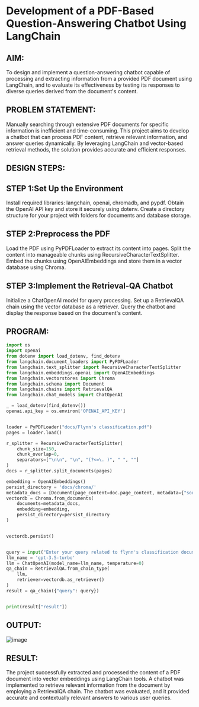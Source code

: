 # Development of a PDF-Based Question-Answering Chatbot Using LangChain

## AIM:
To design and implement a question-answering chatbot capable of processing and extracting information from a provided PDF document using LangChain, and to evaluate its effectiveness by testing its responses to diverse queries derived from the document's content.

## PROBLEM STATEMENT:
Manually searching through extensive PDF documents for specific information is inefficient and time-consuming. This project aims to develop a chatbot that can process PDF content, retrieve relevant information, and answer queries dynamically. By leveraging LangChain and vector-based retrieval methods, the solution provides accurate and efficient responses.

## DESIGN STEPS:

## STEP 1:Set Up the Environment
Install required libraries: langchain, openai, chromadb, and pypdf.
Obtain the OpenAI API key and store it securely using dotenv.
Create a directory structure for your project with folders for documents and database storage.

## STEP 2:Preprocess the PDF
Load the PDF using PyPDFLoader to extract its content into pages.
Split the content into manageable chunks using RecursiveCharacterTextSplitter.
Embed the chunks using OpenAIEmbeddings and store them in a vector database using Chroma.

## STEP 3:Implement the Retrieval-QA Chatbot
Initialize a ChatOpenAI model for query processing.
Set up a RetrievalQA chain using the vector database as a retriever.
Query the chatbot and display the response based on the document's content.

## PROGRAM:
```python
import os
import openai
from dotenv import load_dotenv, find_dotenv
from langchain.document_loaders import PyPDFLoader
from langchain.text_splitter import RecursiveCharacterTextSplitter
from langchain.embeddings.openai import OpenAIEmbeddings
from langchain.vectorstores import Chroma
from langchain.schema import Document
from langchain.chains import RetrievalQA
from langchain.chat_models import ChatOpenAI

_ = load_dotenv(find_dotenv())
openai.api_key = os.environ['OPENAI_API_KEY']


loader = PyPDFLoader("docs/Flynn's classification.pdf")
pages = loader.load()

r_splitter = RecursiveCharacterTextSplitter(
    chunk_size=150,
    chunk_overlap=0,
    separators=["\n\n", "\n", "(?<=\. )", " ", ""]
)
docs = r_splitter.split_documents(pages)

embedding = OpenAIEmbeddings()
persist_directory = 'docs/chroma/'
metadata_docs = [Document(page_content=doc.page_content, metadata={"source": "docs/Flynn's classification.pdf"}) for doc in docs]
vectordb = Chroma.from_documents(
    documents=metadata_docs,
    embedding=embedding,
    persist_directory=persist_directory
)


vectordb.persist()


query = input("Enter your query related to flynn's classification document:")
llm_name = 'gpt-3.5-turbo'  
llm = ChatOpenAI(model_name=llm_name, temperature=0)
qa_chain = RetrievalQA.from_chain_type(
    llm,
    retriever=vectordb.as_retriever()
)
result = qa_chain({"query": query})


print(result["result"])
```
## OUTPUT:
![image](https://github.com/user-attachments/assets/9455dd4e-9692-40c5-a953-990a44252399)

## RESULT:
The project successfully extracted and processed the content of a PDF document into vector embeddings using LangChain tools. A chatbot was implemented to retrieve relevant information from the document by employing a RetrievalQA chain. The chatbot was evaluated, and it provided accurate and contextually relevant answers to various user queries.


